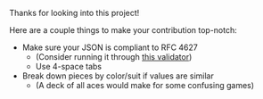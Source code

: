 Thanks for looking into this project!

Here are a couple things to make your contribution top-notch:
 - Make sure your JSON is compliant to RFC 4627
   - (Consider running it through [this validator](https://jsonformatter.curiousconcept.com/))
   - Use 4-space tabs
 - Break down pieces by color/suit if values are similar
   - (A deck of all aces would make for some confusing games)
   
   